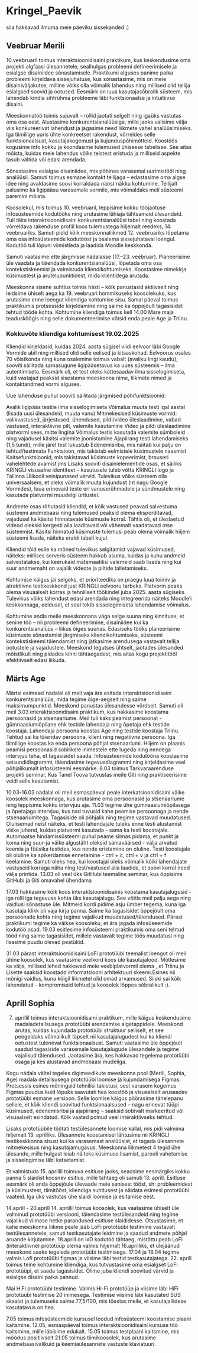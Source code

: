# Kringel_Paevik
siia hakkavad ilmuma meie päeviku sissekanded :)

## Veebruar Merili
10.veebruaril toimus interaktsioonidisaini praktikum, kus keskendusime oma projekti algfaasi ülesannetele, sealhulgas probleemi defineerimisele ja esialgse disainiidee sõnastamisele. Praktikumi alguses panime paika probleemi kirjeldava sissejuhatuse, kus sõnastasime, mis on meie disainiväljakutse, milline võiks olla võimalik lahendus ning millised olid tellija esialgsed soovid ja ootused. Eesmärk on luua kasutajasõbralik süsteem, mis lahendab kindla sihtrühma probleeme läbi funktsionaalse ja intuitiivse disaini.

Meeskonnatöö toimis sujuvalt – rollid jaotati selgelt ning igaüks vastutas oma osa eest. Alustasime konkurentsianalüüsiga, mille jaoks valisime välja viis konkureerivat lahendust ja jagasime need liikmete vahel analüüsimiseks. Iga tiimiliige uuris ühte konkreetset rakendust, võrreldes selle funktsionaalsust, kasutajakogemust ja kujunduspõhimõtteid. Koostöös kogusime info kokku ja koondasime tulemused ühisesse tabelisse. See aitas mõista, kuidas meie lahendus võiks teistest eristuda ja milliseid aspekte tasub vältida või edasi arendada.

Sõnastasime esialgse disainiidee, mis põhines varasemal uurimistööl ning analüüsil. Samuti toimus esmane kontakt tellijaga – edastasime oma algse idee ning avaldasime soovi korraldada näost näkku kohtumine. Tellijalt palusime ka ligipääsu varasemale vormile, mis võimaldaks meil süsteemi paremini mõista.

Koosolekul, mis toimus 10. veebruaril, leppisime kokku tööjaotuse infosüsteemide kodutööks ning arutasime lähiaja tähtsamaid ülesandeid. Tuli täita interaktsioonidisaini konkurentsianalüüsi tabel ning koostada võrreldava rakenduse profiil koos tulemustega hiljemalt reedeks, 14. veebruariks. Samuti pidid kõik meeskonnaliikmed 12. veebruariks lõpetama oma osa infosüsteemide kodutööst ja osalema sissejuhataval loengul. Kodutöö tuli lõpuni viimistleda ja laadida Moodle keskkonda.

Samuti vaatasime ette järgmisse nädalasse (17.–23. veebruar). Planeerisime üle vaadata ja täiendada konkurentsianalüüsi, lõpetada oma osa kontekstiskeemist ja valmistuda kliendikohtumiseks. Koostasime nimekirja küsimustest ja arutelupunktidest, mida klientidega arutada.

Meeskonna sisene suhtlus toimis hästi – kõik panustasid aktiivselt ning leidsime ühiselt aega ka 19. veebruari hommikuseks koosolekuks, kus arutasime enne loengut kliendiga kohtumise sisu. Samal päeval toimus praktikumis protsesside kirjeldamine ning saime ka õppejõult tagasisidet tehtud tööde kohta. Kohtumine kliendiga toimus kell 14.00 Mare maja teadusköögis ning selle dokumenteerimise võtsid enda peale Age ja Triinu.


### Kokkuvõte kliendiga kohtumisest 19.02.2025
Kliendid kirjeldasid, kuidas 2024. aasta sügisel viidi eelvoor läbi Google Vormide abil ning millised olid selle eelised ja kitsaskohad. Eelvoorus osales 70 võistkonda ning kuna osalemine toimus vabalt (avaliku lingi kaudu), sooviti säilitada samasugune ligipääsetavus ka uues süsteemis – ilma autentimiseta. Eesmärk oli, et test oleks kättesaadav ilma sisselogimiseta, kuid vastajad peaksid sisestama meeskonna nime, liikmete nimed ja kontaktandmed vormi alguses.

Uue lahenduse puhul sooviti säilitada järgmised põhifunktsioonid:

Avalik ligipääs testile ilma sisselogimiseta
Võimalus muuta testi igal aastal (lisada uusi ülesandeid, muuta vanu)
Mitmekesised küsimuste vormid: valikvastused, järjestused, ühendused, pildi/video üleslaadimine, vabad vastused, interaktiivne pilt, valemite kasutamine
Video ja pildi üleslaadimine platvormi sees, mitte lingina
Võimalus testis kasutada valemite sümboleid ning vajadusel käsitsi valemite joonistamine
Ajapiirang testi lahendamiseks (1,5 tundi), mille järel test lukustub
Edenemisriba, mis näitab kui palju on tehtud/testimata
Funktsioon, mis takistab eelmistele küsimustele naasmist
Kaitsefunktsioonid, mis takistavad küsimuste kopeerimist, brauseri vahelehtede avamist jms
Lisaks sooviti disainielementide osas, et säiliks KRINGLI visuaalne identiteet – kasutusele tuleb võtta KRINGLI logo ja Tallinna Ülikooli veinipunased värvid. Tulevikus võiks süsteem olla universaalsem, et oleks võimalik muuta kujundust (nt nagu Google Vormides), luua erinevaid teste eri vanuserühmadele ja sündmustele ning kasutada platvormi muudelgi üritustel.

Andmete osas rõhutasid kliendid, et kõik vastused peavad salvestuma süsteemi andmebaasi ning tulemused peaksid olema eksporditavad, vajadusel ka käsitsi hinnatavate küsimuste korral. Tähtis oli, et üleslaetud videod oleksid kergesti alla laaditavad või vähemalt vaadatavad otse süsteemist. Käsitsi hinnatud küsimuste tulemusi peab olema võimalik hiljem süsteemi lisada, näiteks eraldi tabeli kujul.

Kliendid tõid esile ka mõned tulevikus selgitamist vajavad küsimused, näiteks: millises serveris süsteem hakkab asuma, kuidas ja kuhu andmeid salvestatakse, kui keerukaid matemaatilisi valemeid saab lisada ning kui suur andmemaht on vajalik videote ja piltide talletamiseks.

Kohtumise käigus jäi selgeks, et prioriteediks on praegu luua toimiv ja atraktiivne testikeskkond just KRINGLI eelvooru tarbeks. Platvorm peaks olema visuaalselt korras ja tehniliselt töökindel juba 2025. aasta sügiseks. Tulevikus võiks lahendust edasi arendada ning integreerida näiteks Moodle’i keskkonnaga, eeldusel, et seal tekib sisselogimiseta lahendamise võimalus.

Kohtumine andis meile meeskonnana väga selge suuna ning kinnituse, et senine töö – nii probleemi defineerimine, disainiidee kui ka konkurentsianalüüs – liikus õiges suunas. Edasiseks tööks planeerisime küsimuste sõnastamist järgmiseks kliendikohtumiseks, süsteemi kontekstiskeemi täiendamist ning jätkasime arendusega vastavalt tellija ootustele ja vajadustele. Meeskond tegutses ühtselt, jaotades ülesanded mõistlikult ning pidades kinni tähtaegadest, mis aitas kogu projektitööl efektiivselt edasi liikuda.

## Märts Age
Märtsi esimesel nädalal oli meil vaja ära esitada interaktsioonidisaini konkurentsianalüüs, mida tegime õige-aegselt ning saime maksimumpunktid. Meeskond panustas ülesandesse võrdselt. Samuti oli meil 3.03 interaktsioonidisaini praktikum, kus hakkasime koostama persoonasid ja stsenaariume. Meil tuli kaks peamist persoonat - gümnaasiumiõpilane ehk testide lahendaja ning õpetaja ehk testide koostaja. Lahendaja persoona koostas Age ning testide koostaja Triinu. Tehtud sai ka täiendav persoona, klient ning negatiivne persoona. Iga tiimiliige koostas ka enda persoona põhjal stsenaariumi. Hiljem on plaanis peamisi persoonasid sobilikele inimestele ette lugeda ning nendega intervjuu teha, et tagasisidet saada. Infosüsteemide kodutööna koostasime seisundidiagrammi, täiendasime tegevusdiagrammi ning kirjeldasime veel põhjalikumalt infosüsteemi eesmärke. 6.03 toimus Tarkvaraarenduse projekti seminar, Kus Tanel Toova tutvustas meile Giti ning praktiseerisime veidi selle kasutamist.

10.03-16.03 nädalal oli meil esmaspäeval peale interkatsioonidisaini väike koosolek meeskonnaga, kus arutasime oma persoonasid ja stsenaariume ning leppisime kokku intervjuu aja. 11.03 tegime ühe gümnaasiumiõpilasega ja õpetajaga intervjuu, kus nad tuvusid kahe peamise persoonaga ja nende stsenaariumitega. Tagasiside oli põhjalik ning tegime vastavad muudatused. Olulisemad neist näiteks, et testi lahendajale tuleks enne testi alustamist väike juhend, kuidas platvormi kasutada - sama ka testi koostajale. Automaatse hindamissüsteemi puhul peame silmas pidama, et punkt ja koma ning suur-ja väike algustäht oleksid samaväärsed - välja arvatud keemia ja füüsika testides, kus nende eristamine on oluline. Testi koostajale oli oluline ka spikerdamise ennetamine - ctrl + c, ctrl + v ja ctrl + f keelamine. Samuti oleks hea, kui koostajal oleks võimalik kõiki lahendajate vastuseid korraga näha ning test/vastused alla laadida, et soovi korral need välja printida. 13.03 oli veel üks GitHubi teemaline seminar, kus õppisime GitHubi ja Giti omavahel ühendama

17.03 hakkasime kõik koos interaktsioonidisainis koostama kasutajalugusid - iga rolli iga tegevuse kohta üks kasutajalugu. See võttis meil palju aega ning vaidlusi sõnastuse üle. Mitmeid kordi pidime asju ümber tegema, kuna iga kasutaja klikk oli vaja kirja panna. Saime ka tagasisidet õppejõult oma persoonade kohta ning tegime vajalikud muudatused/täiendused. Pärast praktikumi tegime ka väikse koosoleku, et ära jagada infosüseemide kodutöö osad. 19.03 esitlesime infosüsteemi praktikumis oma seni tehtud tööd ning saime tagasisidet, millele vastavalt tegime töös muudatusi ning lisasime puudu olevad peatükid. 

31.03 pärast interaktsioonidisaini LoFi prototüübi teemalist loengut oli meil ühine koosolek, kus vaatasime veelkord koos üle kasutajalood. Mõtlesime ka välja, millised lehed hakkavad meie veebiplatvormil olema , et Triinu ja Lisette saaksid koostadd informatsiooni arhitektuuri skeemi.Esines nii mõnigi vaidlus, kuna kõigil liikmetel olid omad arvamused. Siiski sai kõik lahendatud - kompromissid tehtud ja koosolek lõppes sõbralikult :). 

## Aprill Sophia
7. aprillil toimus interaktsioonidisaini praktikum, mille käigus keskendusime madaladetailsusega prototüübi arendamise algetappidele. Meeskond arutas, kuidas kujundada prototüübi struktuur selliselt, et see peegeldaks võimalikult täpselt nii kasutajalugudest kui ka kliendi ootustest tulenevat funktsionaalsust.
Samuti vaatasime üle õppejõult saadud tagasiside varasemale kasutajalugude ülesandele ja tegime vajalikud täiendused. Jaotasime ära, kes hakkavad tegelema prototüübi osaga ja kes alustavad andmebaasi mudeliga.

Kogu nädala vältel tegeles digimeedikute meeskonna pool (Merili, Sophia, Age) madala detailsusega prototüübi loomise ja kujundamisega Figmas. 
Protsessis esines mõningaid tehnilisi takistusi, sest varasem kogemus Figmas puudus kuid lõpuks saavutati hea koostöö ja visuaalselt arusaadav prototüübi esmane versioon. Selle loomise käigus pöörasime tähelepanu sellele, et kõik kliendi soovitud funktsionaalsused – nagu erinevat tüüpi küsimused, edenemisriba ja ajapiirang – saaksid sobivalt markeeritud või visuaalselt esindatud. Kõik vaated polnud veel interaktiivseks tehtud. 

Lisaks prototüübile töötati testülesannete loomise kallal, mis pidi valmima hiljemalt 13. aprilliks. Ülesannete koostamisel lähtusime nii KRINGLI testikeskkonna sisust kui ka varasemast analüüsist, et tagada ülesannete mitmekesisus ning kasutajamugavus. 
Meeskonna liikmetest 4 tegid ühe ülesande, mille hulgast leiab näiteks küsimuse lisamist, parooli vahetamise ja sisselogimise läbi katsetamist. 

Et valmistuda 15. aprillil toimuva esitluse jaoks, seadsime eesmärgiks kokku panna 5 slaidist koosnev esitlus, mille tähtaeg oli samuti 13. aprill. Esitluse eesmärk oli anda õppejõule ülevaade meie senisest tööst, sh: probleemidest ja küsimustest, tiimitööst, kliendiga suhtlusest ja näidata esimesi prototüübi vaateid. Iga üks vastutas ühe slaidi loomise ja esitamise eest. 

14.aprill - 20.aprill
14. aprillil toimus koosolek, kus vaatasime ühiselt üle valminud prototüübi versiooni, täiendasime testülesandeid ning tegime vajalikud viimase hetke parandused esitluse slaididesse. Otsustasime, et kahe meeskonna liikme peale jääb LoFi prototüübi testimine vastavalt testülesannetele, samuti testkasutajate leidmine  ja saadud andmete põhjal aruande kirjutamine. 18.aprill on IxD kodutöö tähtaeg, mistõttu peab LoFi (interaktiivne) prototüüp olema valmis hiljemalt 16.aprilliks, et ülejäänud meeskond saaks tegeleda prototüübi testimisega.
17.04 ja 18.04 tegime valmis Lofi prototüübi figmas ja viisime läbi testid testkasutajatega.
22. aprill toimus teine kohtumine kliendiga, kus tutvustasime oma esialgset LoFi prototüüpi, et saada tagasisidet. Olime juba kliendi soovitud värvid ja esialgse disaini paika pannud. 

Mai
HiFi prototüübi testimine. Valmis Hi-Fi prototüüp ja viisime läbi HiFi prototüübi testimise 20 inimesega. Testimise viisime läbi kasutated SUS skaalat ja tulemuseks saime 77,5/100, mis tõestas meile, et kasutajaliidese kasutatavus on hea. 

7.05 toimus infosüsteemide kursusel loodud infosüsteemi koostamise plaani kaitsmine.
12.05, esmaspäeval toimus interaktsioonidisaini kursuse töö kaitsmine, mille läbisime edukalt.
15.05 toimus testplaani kaitsmine, mis möödus positiivselt
21.05 toimus tiimikoosolek, kus arutasime andmebaasivalikuid ja keemiaülesannete vastuste klaviatuuri. 




